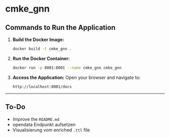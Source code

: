# cmke_gnn

## Commands to Run the Application

1. **Build the Docker Image:**
   ```bash
   docker build -t cmke_gnn .
   ```

2. **Run the Docker Container:**
   ```bash
   docker run -p 8001:8001 --name cmke_gnn cmke_gnn
   ```

3. **Access the Application:**
   Open your browser and navigate to:
   ```
   http://localhost:8001/docs
   ```

---

## To-Do
- Improve the `README.md`
- opendata Endpunkt aufsetzen
- Visualisierung vom enriched `.ttl` file

